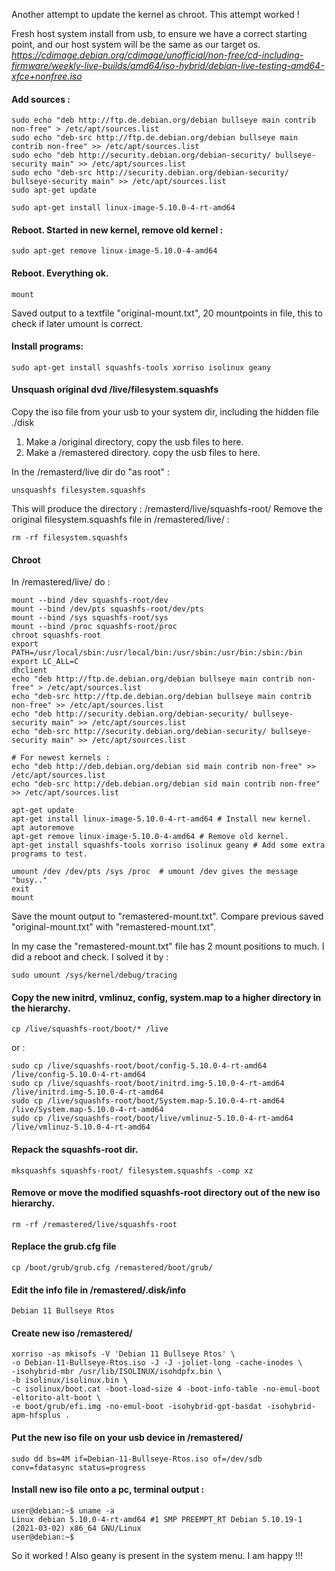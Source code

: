 Another attempt to update the kernel as chroot.
This attempt worked !

Fresh host system install from usb, to ensure we have a correct starting point, and our host system will be the same as our target os.
*https://cdimage.debian.org/cdimage/unofficial/non-free/cd-including-firmware/weekly-live-builds/amd64/iso-hybrid/debian-live-testing-amd64-xfce+nonfree.iso*

#### Add sources :

	sudo echo "deb http://ftp.de.debian.org/debian bullseye main contrib non-free" > /etc/apt/sources.list 
	sudo echo "deb-src http://ftp.de.debian.org/debian bullseye main contrib non-free" >> /etc/apt/sources.list
	sudo echo "deb http://security.debian.org/debian-security/ bullseye-security main" >> /etc/apt/sources.list
	sudo echo "deb-src http://security.debian.org/debian-security/ bullseye-security main" >> /etc/apt/sources.list
	sudo apt-get update 

	sudo apt-get install linux-image-5.10.0-4-rt-amd64

#### Reboot. Started in new kernel, remove old kernel :

	sudo apt-get remove linux-image-5.10.0-4-amd64

#### Reboot. Everything ok.

	mount

Saved output to a textfile "original-mount.txt", 20 mountpoints in file, this to check if later umount is correct.

#### Install programs:

	sudo apt-get install squashfs-tools xorriso isolinux geany

#### Unsquash original dvd /live/filesystem.squashfs

Copy the iso file from your usb to your system dir, including the hidden file ./disk

1. Make a /original directory, copy the usb files to here.
2. Make a /remastered directory. copy the usb files to here.

In the /remasterd/live dir do "as root" :  
  
    unsquashfs filesystem.squashfs

This will produce the directory : /remasterd/live/squashfs-root/ 
Remove the original filesystem.squashfs file in /remastered/live/ :

    rm -rf filesystem.squashfs

#### Chroot

In /remastered/live/ do :

    mount --bind /dev squashfs-root/dev
    mount --bind /dev/pts squashfs-root/dev/pts
    mount --bind /sys squashfs-root/sys
    mount --bind /proc squashfs-root/proc
    chroot squashfs-root
    export PATH=/usr/local/sbin:/usr/local/bin:/usr/sbin:/usr/bin:/sbin:/bin
    export LC_ALL=C
    dhclient
    echo "deb http://ftp.de.debian.org/debian bullseye main contrib non-free" > /etc/apt/sources.list 
    echo "deb-src http://ftp.de.debian.org/debian bullseye main contrib non-free" >> /etc/apt/sources.list
    echo "deb http://security.debian.org/debian-security/ bullseye-security main" >> /etc/apt/sources.list
    echo "deb-src http://security.debian.org/debian-security/ bullseye-security main" >> /etc/apt/sources.list
    
    # For newest kernels :
    echo "deb http://deb.debian.org/debian sid main contrib non-free" >> /etc/apt/sources.list
    echo "deb-src http://deb.debian.org/debian sid main contrib non-free" >> /etc/apt/sources.list
    
    apt-get update
    apt-get install linux-image-5.10.0-4-rt-amd64 # Install new kernel.
    apt autoremove
    apt-get remove linux-image-5.10.0-4-amd64 # Remove old kernel.
    apt-get install squashfs-tools xorriso isolinux geany # Add some extra programs to test.

    umount /dev /dev/pts /sys /proc  # umount /dev gives the message "busy.." 
    exit
    mount
  
Save the mount output to "remastered-mount.txt".
Compare previous saved "original-mount.txt" with "remastered-mount.txt".
 
In my case the "remastered-mount.txt" file has 2 mount positions to much. I did a reboot and check.
I solved it by :

    sudo umount /sys/kernel/debug/tracing

#### Copy the new initrd, vmlinuz, config, system.map to a higher directory in the hierarchy.

    cp /live/squashfs-root/boot/* /live
    
or :    

    sudo cp /live/squashfs-root/boot/config-5.10.0-4-rt-amd64 /live/config-5.10.0-4-rt-amd64 
    sudo cp /live/squashfs-root/boot/initrd.img-5.10.0-4-rt-amd64 /live/initrd.img-5.10.0-4-rt-amd64
    sudo cp /live/squashfs-root/boot/System.map-5.10.0-4-rt-amd64 /live/System.map-5.10.0-4-rt-amd64
    sudo cp /live/squashfs-root/boot/live/vmlinuz-5.10.0-4-rt-amd64 /live/vmlinuz-5.10.0-4-rt-amd64

#### Repack the squashfs-root dir.
	
    mksquashfs squashfs-root/ filesystem.squashfs -comp xz

#### Remove or move the modified squashfs-root directory out of the new iso hierarchy.

    rm -rf /remastered/live/squashfs-root

#### Replace the grub.cfg file

    cp /boot/grub/grub.cfg /remastered/boot/grub/

#### Edit the info file in /remastered/.disk/info

    Debian 11 Bullseye Rtos

#### Create new iso /remastered/

    xorriso -as mkisofs -V 'Debian 11 Bullseye Rtos' \
    -o Debian-11-Bullseye-Rtos.iso -J -J -joliet-long -cache-inodes \
    -isohybrid-mbr /usr/lib/ISOLINUX/isohdpfx.bin \
    -b isolinux/isolinux.bin \
    -c isolinux/boot.cat -boot-load-size 4 -boot-info-table -no-emul-boot -eltorito-alt-boot \
    -e boot/grub/efi.img -no-emul-boot -isohybrid-gpt-basdat -isohybrid-apm-hfsplus .

#### Put the new iso file on your usb device in /remastered/

    sudo dd bs=4M if=Debian-11-Bullseye-Rtos.iso of=/dev/sdb conv=fdatasync status=progress

#### Install new iso file onto a pc, terminal output :

	user@debian:~$ uname -a
	Linux debian 5.10.0-4-rt-amd64 #1 SMP PREEMPT_RT Debian 5.10.19-1 (2021-03-02) x86_64 GNU/Linux
	user@debian:~$ 
	
So it worked ! Also geany is present in the system menu. I am happy !!!	









